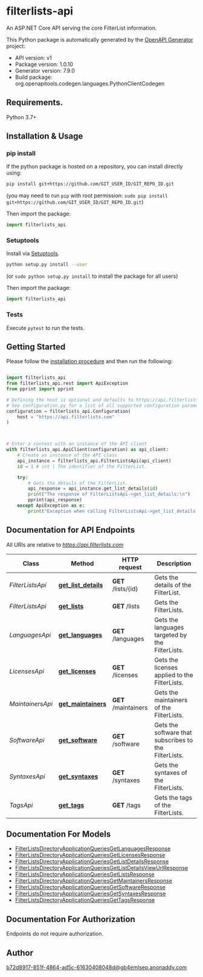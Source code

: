 # filterlists-api
An ASP.NET Core API serving the core FilterList information.

This Python package is automatically generated by the [OpenAPI Generator](https://openapi-generator.tech) project:

- API version: v1
- Package version: 1.0.10
- Generator version: 7.9.0
- Build package: org.openapitools.codegen.languages.PythonClientCodegen

## Requirements.

Python 3.7+

## Installation & Usage
### pip install

If the python package is hosted on a repository, you can install directly using:

```sh
pip install git+https://github.com/GIT_USER_ID/GIT_REPO_ID.git
```
(you may need to run `pip` with root permission: `sudo pip install git+https://github.com/GIT_USER_ID/GIT_REPO_ID.git`)

Then import the package:
```python
import filterlists_api
```

### Setuptools

Install via [Setuptools](http://pypi.python.org/pypi/setuptools).

```sh
python setup.py install --user
```
(or `sudo python setup.py install` to install the package for all users)

Then import the package:
```python
import filterlists_api
```

### Tests

Execute `pytest` to run the tests.

## Getting Started

Please follow the [installation procedure](#installation--usage) and then run the following:

```python

import filterlists_api
from filterlists_api.rest import ApiException
from pprint import pprint

# Defining the host is optional and defaults to https://api.filterlists.com
# See configuration.py for a list of all supported configuration parameters.
configuration = filterlists_api.Configuration(
    host = "https://api.filterlists.com"
)



# Enter a context with an instance of the API client
with filterlists_api.ApiClient(configuration) as api_client:
    # Create an instance of the API class
    api_instance = filterlists_api.FilterListsApi(api_client)
    id = 1 # int | The identifier of the FilterList.

    try:
        # Gets the details of the FilterList.
        api_response = api_instance.get_list_details(id)
        print("The response of FilterListsApi->get_list_details:\n")
        pprint(api_response)
    except ApiException as e:
        print("Exception when calling FilterListsApi->get_list_details: %s\n" % e)

```

## Documentation for API Endpoints

All URIs are relative to *https://api.filterlists.com*

Class | Method | HTTP request | Description
------------ | ------------- | ------------- | -------------
*FilterListsApi* | [**get_list_details**](docs/FilterListsApi.md#get_list_details) | **GET** /lists/{id} | Gets the details of the FilterList.
*FilterListsApi* | [**get_lists**](docs/FilterListsApi.md#get_lists) | **GET** /lists | Gets the FilterLists.
*LanguagesApi* | [**get_languages**](docs/LanguagesApi.md#get_languages) | **GET** /languages | Gets the languages targeted by the FilterLists.
*LicensesApi* | [**get_licenses**](docs/LicensesApi.md#get_licenses) | **GET** /licenses | Gets the licenses applied to the FilterLists.
*MaintainersApi* | [**get_maintainers**](docs/MaintainersApi.md#get_maintainers) | **GET** /maintainers | Gets the maintainers of the FilterLists.
*SoftwareApi* | [**get_software**](docs/SoftwareApi.md#get_software) | **GET** /software | Gets the software that subscribes to the FilterLists.
*SyntaxesApi* | [**get_syntaxes**](docs/SyntaxesApi.md#get_syntaxes) | **GET** /syntaxes | Gets the syntaxes of the FilterLists.
*TagsApi* | [**get_tags**](docs/TagsApi.md#get_tags) | **GET** /tags | Gets the tags of the FilterLists.


## Documentation For Models

 - [FilterListsDirectoryApplicationQueriesGetLanguagesResponse](docs/FilterListsDirectoryApplicationQueriesGetLanguagesResponse.md)
 - [FilterListsDirectoryApplicationQueriesGetLicensesResponse](docs/FilterListsDirectoryApplicationQueriesGetLicensesResponse.md)
 - [FilterListsDirectoryApplicationQueriesGetListDetailsResponse](docs/FilterListsDirectoryApplicationQueriesGetListDetailsResponse.md)
 - [FilterListsDirectoryApplicationQueriesGetListDetailsViewUrlResponse](docs/FilterListsDirectoryApplicationQueriesGetListDetailsViewUrlResponse.md)
 - [FilterListsDirectoryApplicationQueriesGetListsResponse](docs/FilterListsDirectoryApplicationQueriesGetListsResponse.md)
 - [FilterListsDirectoryApplicationQueriesGetMaintainersResponse](docs/FilterListsDirectoryApplicationQueriesGetMaintainersResponse.md)
 - [FilterListsDirectoryApplicationQueriesGetSoftwareResponse](docs/FilterListsDirectoryApplicationQueriesGetSoftwareResponse.md)
 - [FilterListsDirectoryApplicationQueriesGetSyntaxesResponse](docs/FilterListsDirectoryApplicationQueriesGetSyntaxesResponse.md)
 - [FilterListsDirectoryApplicationQueriesGetTagsResponse](docs/FilterListsDirectoryApplicationQueriesGetTagsResponse.md)


<a id="documentation-for-authorization"></a>
## Documentation For Authorization

Endpoints do not require authorization.


## Author

b72d8917-851f-4864-ad5c-61630408048d@gb4emlsep.anonaddy.com


